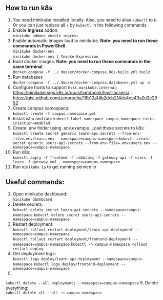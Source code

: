 ## How to run k8s
1. You need minikube installed locally. Also, you need to alias `kubectl` to `k`. Or you can just replace all `k` by `kubectl` in the following commands.
2. Enable **Ingress** addon:\
`minikube addons enable ingress`
5. Enable automatic images load to minikube. **Note: you need to run these commands in PowerShell**\
`minikube docker-env`\
`minikube docker-env | Invoke-Expression`
4. Build docker images. **Note: you need to run these commands in the same terminal**\
`docker-compose -f ../.docker/docker-compose.k8s-build.yml build`
3. Run databases\
`docker-compose -f ../.docker/docker-compose.databases.yml up -d`
7. Configure hosts to support `host.minikube.internal`: \
https://minikube.sigs.k8s.io/docs/handbook/host-access/ + https://gist.github.com/zenorocha/18b10a14b2deb214dc4ce43a2d2e2992
8. Create campus namespace:\
`kubectl create -f campus.namespace.yml`
8. Install istio and run:
`kubectl label namespace campus-namespace istio-injection=enabled`
9. Create .env folder using .env.example. Load these secrets to k8s:\
`kubectl create secret generic learn-api-secrets --from-env-file=.env/learn.env --namespace=campus-namespace`
`kubectl create secret generic users-api-secrets --from-env-file=.env/users.env --namespace=campus-namespace`
10. Run k8s:\
`kubectl apply -f frontend -f rabbitmq -f gateway-api -f users -f learn -f gateway.yml --namespace=campus-namespace`
11. Run `minikube ip` to get running service ip

## Useful commands:
1. Open minikube dashboard:\
`minikube dashboard`
2. Delete secrets:\
`kubectl delete secret learn-api-secrets --namespace=campus-namespace`
`kubectl delete secret users-api-secrets --namespace=campus-namespace`
3. Restart deployment:\
`kubectl rollout restart deployment/learn-api-deployment --namespace=campus-namespace`\
`kubectl rollout restart deployment/frontend-deployment --namespace=campus-namespace`
`kubectl -n campus-namespace rollout restart deploy`
4. Get deployment logs:\
`kubectl logs deploy/learn-api-deployment --namespace=campus-namespace`
`kubectl logs deploy/frontend-deployment --namespace=campus-namespace`
6.
`kubectl delete --all deployments --namespace=campus-namespace`
6. Delete everything:\
`kubectl delete all --all -n campus-namespace`
